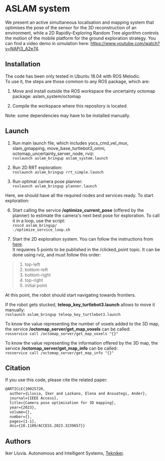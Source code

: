 # ASLAM system

We present an active simultaneous localisation and mapping system that optimises the pose of the sensor for the 3D reconstruction of an environment, while a 2D Rapidly-Exploring Random Tree algorithm controls the motion of the mobile platform for the ground exploration strategy. You can find a video demo in simulation here: https://www.youtube.com/watch?v=NAPj3_A2e74.

## Installation

The code has been only tested in Ubuntu 18.04 with ROS Melodic.\
To use it, the steps are those common to any ROS package, which are:

1. Move and install outside the ROS workspace the uncertainty octomap package: aslam_system/octomap

2. Compile the workspace where this repository is located.

Note: some dependencies may have to be installed manually.

## Launch
1. Run main launch file, which includes yocs_cmd_vel_mux, slam_gmapping, move_base_turtlebot3_omni, octomap_uncertainty_server_node, rviz:\
`roslaunch aslam_bringup aslam_system.launch`

2. Run 2D RRT exploration:\
`roslaunch aslam_bringup rrt_simple.launch`

3. Run optimal camera pose planner:\
`roslaunch aslam_bringup planner.launch`

Here, we should have all the required nodes and services ready. To start exploration:

6. Start calling the service **/optimize_current_pose** (offered by the planner) to estimate the camera's next best pose for exploration. To call it in a loop, use the script:\
`roscd aslam_bringup/`\
`./optimize_service_loop.sh`

7. Start the 2D exploration system. You can follow the instructions from [here](https://wiki.ros.org/rrt_exploration/Tutorials/singleRobot#Start_Exploration).\
It requieres 5 points to be published in the /clicked_point topic. It can be done using rviz, and must follow this order:

> 1. top-left
> 2. bottom-left
> 3. bottom-right
> 4. top-right
> 5. initial point

At this point, the robot should start navigating towards frontiers.

If the robot gets stucked, **teleop_key_turtlebot3.launch** allows to move it manually:\
`roslaunch aslam_bringup teleop_key_turtlebot3.launch`

To know the value representing the number of voxels added to the 3D map, the service **/octomap_server/get_map_voxels** can be called:\
`rosservice call /octomap_server/get_map_voxels "{}"`

To know the value representing the information offered by the 3D map, the service **/octomap_server/get_map_info** can be called:\
`rosservice call /octomap_server/get_map_info "{}"`

## Citation

If you use this code, please cite the related paper:

```latex
@ARTICLE{10025720,
  author={Lluvia, Iker and Lazkano, Elena and Ansuategi, Ander},
  journal={IEEE Access}, 
  title={Camera pose optimisation for 3D mapping}, 
  year={2023},
  volume={},
  number={},
  pages={1-1},
  doi={10.1109/ACCESS.2023.3239657}}
```

## Authors

Iker Lluvia. Autonomous and Intelligent Systems, [Tekniker](https://www.tekniker.es/es).
